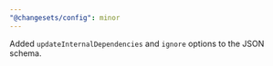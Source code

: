 ```yaml
---
"@changesets/config": minor
---
```


Added `updateInternalDependencies` and `ignore` options to the JSON schema.
